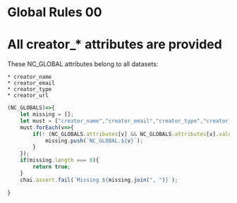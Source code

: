 # Global Rules 00

# All creator_* attributes are provided

These NC_GLOBAL attributes belong to all datasets:

    * creator_name
    * creator_email
    * creator_type
    * creator_url

```javascript
(NC_GLOBALS)=>{
    let missing = [];
    let must = ["creator_name","creator_email","creator_type","creator_url"];
    must.forEach(v=>{
        if(! (NC_GLOBALS.attributes[v] && NC_GLOBALS.attributes[v].value)){
            missing.push(`NC_GLOBAL.${v}`);
        }
    });
    if(missing.length === 0){
        return true;
    }
    chai.assert.fail(`Missing ${missing.join(", ")}`);

}
```

